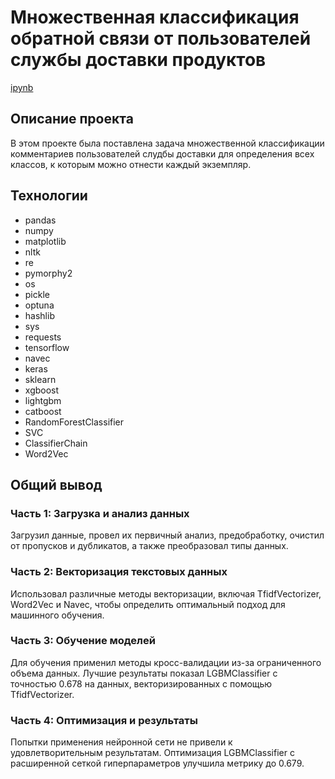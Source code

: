 # Множественная классификация обратной связи от пользователей службы доставки продуктов
[ipynb](https://github.com/yaroslav-korobkov/Portfolio/blob/main/NLP_Samokat.tech/nlp_samokat.ipynb)

## Описание проекта

В этом проекте была поставлена задача множественной классификации комментариев пользователей слудбы доставки для определения всех классов, к которым можно отнести каждый экземпляр.

## Технологии

- pandas
- numpy
- matplotlib
- nltk
- re
- pymorphy2
- os
- pickle
- optuna
- hashlib
- sys
- requests
- tensorflow
- navec
- keras
- sklearn
- xgboost
- lightgbm
- catboost
- RandomForestClassifier
- SVC
- ClassifierChain
- Word2Vec

## Общий вывод

### Часть 1: Загрузка и анализ данных

Загрузил данные, провел их первичный анализ, предобработку, очистил от пропусков и дубликатов, а также преобразовал типы данных.

### Часть 2: Векторизация текстовых данных

Использовал различные методы векторизации, включая TfidfVectorizer, Word2Vec и Navec, чтобы определить оптимальный подход для машинного обучения.

### Часть 3: Обучение моделей

Для обучения применил методы кросс-валидации из-за ограниченного объема данных. Лучшие результаты показал LGBMClassifier с точностью 0.678 на данных, векторизированных с помощью TfidfVectorizer.

### Часть 4: Оптимизация и результаты

Попытки применения нейронной сети не привели к удовлетворительным результатам. Оптимизация LGBMClassifier с расширенной сеткой гиперпараметров улучшила метрику до 0.679.

